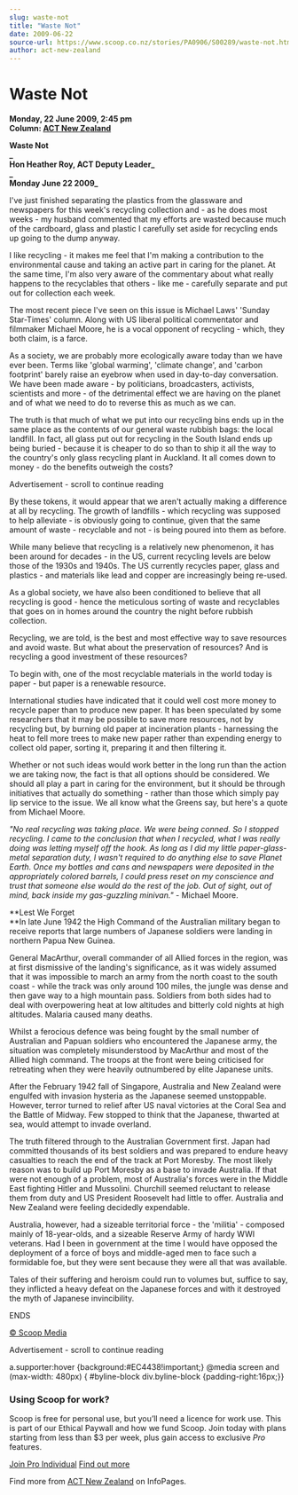 ```yaml
---
slug: waste-not
title: "Waste Not"
date: 2009-06-22
source-url: https://www.scoop.co.nz/stories/PA0906/S00289/waste-not.htm
author: act-new-zealand
---
```

Waste Not
=========

**Monday, 22 June 2009, 2:45 pm**  
**Column: [ACT New Zealand](https://info.scoop.co.nz/ACT_New_Zealand)**

**Waste Not  
_  
Hon Heather Roy, ACT Deputy Leader_**  
**_  
Monday June 22 2009_**

I've just finished separating the plastics from the glassware and newspapers for this week's recycling collection and - as he does most weeks - my husband commented that my efforts are wasted because much of the cardboard, glass and plastic I carefully set aside for recycling ends up going to the dump anyway.

I like recycling - it makes me feel that I'm making a contribution to the environmental cause and taking an active part in caring for the planet. At the same time, I'm also very aware of the commentary about what really happens to the recyclables that others - like me - carefully separate and put out for collection each week.

The most recent piece I've seen on this issue is Michael Laws' 'Sunday Star-Times' column. Along with US liberal political commentator and filmmaker Michael Moore, he is a vocal opponent of recycling - which, they both claim, is a farce.

As a society, we are probably more ecologically aware today than we have ever been. Terms like 'global warming', 'climate change', and 'carbon footprint' barely raise an eyebrow when used in day-to-day conversation. We have been made aware - by politicians, broadcasters, activists, scientists and more - of the detrimental effect we are having on the planet and of what we need to do to reverse this as much as we can.

The truth is that much of what we put into our recycling bins ends up in the same place as the contents of our general waste rubbish bags: the local landfill. In fact, all glass put out for recycling in the South Island ends up being buried - because it is cheaper to do so than to ship it all the way to the country's only glass recycling plant in Auckland. It all comes down to money - do the benefits outweigh the costs?

Advertisement - scroll to continue reading





By these tokens, it would appear that we aren't actually making a difference at all by recycling. The growth of landfills - which recycling was supposed to help alleviate - is obviously going to continue, given that the same amount of waste - recyclable and not - is being poured into them as before.

While many believe that recycling is a relatively new phenomenon, it has been around for decades - in the US, current recycling levels are below those of the 1930s and 1940s. The US currently recycles paper, glass and plastics - and materials like lead and copper are increasingly being re-used.

As a global society, we have also been conditioned to believe that all recycling is good - hence the meticulous sorting of waste and recyclables that goes on in homes around the country the night before rubbish collection.

Recycling, we are told, is the best and most effective way to save resources and avoid waste. But what about the preservation of resources? And is recycling a good investment of these resources?

To begin with, one of the most recyclable materials in the world today is paper - but paper is a renewable resource.

International studies have indicated that it could well cost more money to recycle paper than to produce new paper. It has been speculated by some researchers that it may be possible to save more resources, not by recycling but, by burning old paper at incineration plants - harnessing the heat to fell more trees to make new paper rather than expending energy to collect old paper, sorting it, preparing it and then filtering it.

Whether or not such ideas would work better in the long run than the action we are taking now, the fact is that all options should be considered. We should all play a part in caring for the environment, but it should be through initiatives that actually do something - rather than those which simply pay lip service to the issue. We all know what the Greens say, but here's a quote from Michael Moore.

_"No real recycling was taking place. We were being conned. So I stopped recycling. I came to the conclusion that when I recycled, what I was really doing was letting myself off the hook. As long as I did my little paper-glass-metal separation duty, I wasn't required to do anything else to save Planet Earth. Once my bottles and cans and newspapers were deposited in the appropriately colored barrels, I could press reset on my conscience and trust that someone else would do the rest of the job. Out of sight, out of mind, back inside my gas-guzzling minivan."_ - Michael Moore.

**Lest We Forget  
**In late June 1942 the High Command of the Australian military began to receive reports that large numbers of Japanese soldiers were landing in northern Papua New Guinea.

General MacArthur, overall commander of all Allied forces in the region, was at first dismissive of the landing's significance, as it was widely assumed that it was impossible to march an army from the north coast to the south coast - while the track was only around 100 miles, the jungle was dense and then gave way to a high mountain pass. Soldiers from both sides had to deal with overpowering heat at low altitudes and bitterly cold nights at high altitudes. Malaria caused many deaths.

Whilst a ferocious defence was being fought by the small number of Australian and Papuan soldiers who encountered the Japanese army, the situation was completely misunderstood by MacArthur and most of the Allied high command. The troops at the front were being criticised for retreating when they were heavily outnumbered by elite Japanese units.

After the February 1942 fall of Singapore, Australia and New Zealand were engulfed with invasion hysteria as the Japanese seemed unstoppable. However, terror turned to relief after US naval victories at the Coral Sea and the Battle of Midway. Few stopped to think that the Japanese, thwarted at sea, would attempt to invade overland.

The truth filtered through to the Australian Government first. Japan had committed thousands of its best soldiers and was prepared to endure heavy casualties to reach the end of the track at Port Moresby. The most likely reason was to build up Port Moresby as a base to invade Australia. If that were not enough of a problem, most of Australia's forces were in the Middle East fighting Hitler and Mussolini. Churchill seemed reluctant to release them from duty and US President Roosevelt had little to offer. Australia and New Zealand were feeling decidedly expendable.

Australia, however, had a sizeable territorial force - the 'militia' - composed mainly of 18-year-olds, and a sizeable Reserve Army of hardy WWI veterans. Had I been in government at the time I would have opposed the deployment of a force of boys and middle-aged men to face such a formidable foe, but they were sent because they were all that was available.

Tales of their suffering and heroism could run to volumes but, suffice to say, they inflicted a heavy defeat on the Japanese forces and with it destroyed the myth of Japanese invincibility.

ENDS

[© Scoop Media](http://www.scoop.co.nz/about/terms.html)  

Advertisement - scroll to continue reading



a.supporter:hover {background:#EC4438!important;} @media screen and (max-width: 480px) { #byline-block div.byline-block {padding-right:16px;}}

### Using Scoop for work?

Scoop is free for personal use, but you’ll need a licence for work use. This is part of our Ethical Paywall and how we fund Scoop. Join today with plans starting from less than $3 per week, plus gain access to exclusive _Pro_ features.  
  
[Join Pro Individual](https://pro.scoop.co.nz/Individual/?from=ProIn24) [Find out more](https://pro.scoop.co.nz/using-scoop-for-work/?from=ProIn24)

Find more from [ACT New Zealand](https://info.scoop.co.nz/ACT_New_Zealand) on InfoPages.